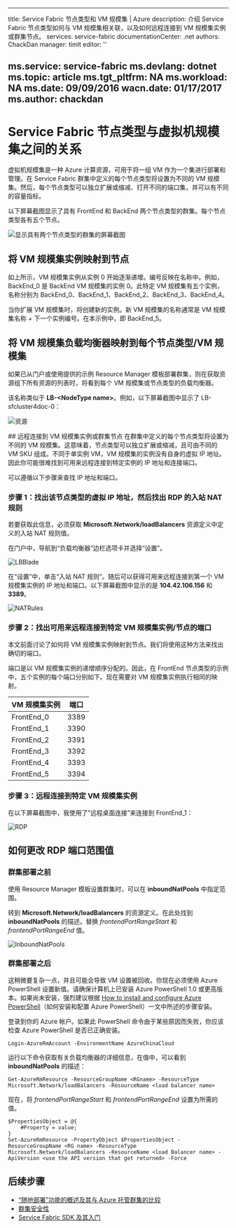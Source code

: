 <!--Ibiza portal-->

---
title: Service Fabric 节点类型和 VM 规模集 | Azure
description: 介绍 Service Fabric 节点类型如何与 VM 规模集相关联，以及如何远程连接到 VM 规模集实例或群集节点。
services: service-fabric
documentationCenter: .net
authors: ChackDan
manager: timlt
editor: ''

ms.service: service-fabric
ms.devlang: dotnet
ms.topic: article
ms.tgt_pltfrm: NA
ms.workload: NA
ms.date: 09/09/2016
wacn.date: 01/17/2017
ms.author: chackdan
---

# Service Fabric 节点类型与虚拟机规模集之间的关系

虚拟机规模集是一种 Azure 计算资源，可用于将一组 VM 作为一个集进行部署和管理。在 Service Fabric 群集中定义的每个节点类型将设置为不同的 VM 规模集。然后，每个节点类型可以独立扩展或缩减、打开不同的端口集，并可以有不同的容量指标。

以下屏幕截图显示了具有 FrontEnd 和 BackEnd 两个节点类型的群集。每个节点类型各有五个节点。

![显示具有两个节点类型的群集的屏幕截图][NodeTypes]

## 将 VM 规模集实例映射到节点

如上所示，VM 规模集实例从实例 0 开始逐渐递增。编号反映在名称中。例如，BackEnd\_0 是 BackEnd VM 规模集的实例 0。此特定 VM 规模集有五个实例，名称分别为 BackEnd\_0、BackEnd\_1、BackEnd\_2、BackEnd\_3、BackEnd\_4。

当你扩展 VM 规模集时，将创建新的实例。新 VM 规模集的名称通常是 VM 规模集名称 + 下一个实例编号。在本示例中，即 BackEnd\_5。

## 将 VM 规模集负载均衡器映射到每个节点类型/VM 规模集

如果已从门户或使用提供的示例 Resource Manager 模板部署群集，则在获取资源组下所有资源的列表时，将看到每个 VM 规模集或节点类型的负载均衡器。

该名称类似于 **LB-&lt;NodeType name&gt;**。例如，以下屏幕截图中显示了 LB-sfcluster4doc-0：

![资源][Resources]  

##<a name="remote-connect-to-a-vm-scale-set-instance-or-a-cluster-node"></a> 远程连接到 VM 规模集实例或群集节点
在群集中定义的每个节点类型将设置为不同的 VM 规模集。这意味着，节点类型可以独立扩展或缩减，且可由不同的 VM SKU 组成。不同于单实例 VM，VM 规模集的实例没有自身的虚拟 IP 地址。因此你可能很难找到可用来远程连接到特定实例的 IP 地址和连接端口。

可以遵循以下步骤来查找 IP 地址和端口。

### 步骤 1：找出该节点类型的虚拟 IP 地址，然后找出 RDP 的入站 NAT 规则

若要获取此信息，必须获取 **Microsoft.Network/loadBalancers** 资源定义中定义的入站 NAT 规则值。

在门户中，导航到“负载均衡器”边栏选项卡并选择“设置”。

![LBBlade][LBBlade]  

在“设置”中，单击“入站 NAT 规则”。随后可以获得可用来远程连接到第一个 VM 规模集实例的 IP 地址和端口。以下屏幕截图中显示的是 **104.42.106.156** 和 **3389**。

![NATRules][NATRules]  

### 步骤 2：找出可用来远程连接到特定 VM 规模集实例/节点的端口

本文前面讨论了如何将 VM 规模集实例映射到节点。我们将使用这种方法来找出确切的端口。

端口是以 VM 规模集实例的递增顺序分配的。因此，在 FrontEnd 节点类型的示例中，五个实例的每个端口分别如下。现在需要对 VM 规模集实例执行相同的映射。

|**VM 规模集实例**|**端口**|
|-----------------------|--------------------------|
|FrontEnd\_0|3389|
|FrontEnd\_1|3390|
|FrontEnd\_2|3391|
|FrontEnd\_3|3392|
|FrontEnd\_4|3393|
|FrontEnd\_5|3394|

### 步骤 3：远程连接到特定 VM 规模集实例

在以下屏幕截图中，我使用了“远程桌面连接”来连接到 FrontEnd\_1：

![RDP][RDP]  

## 如何更改 RDP 端口范围值

### 群集部署之前

使用 Resource Manager 模板设置群集时，可以在 **inboundNatPools** 中指定范围。

转到 **Microsoft.Network/loadBalancers** 的资源定义。在此处找到 **inboundNatPools** 的描述。替换 *frontendPortRangeStart* 和 *frontendPortRangeEnd* 值。

![InboundNatPools][InboundNatPools]  

### 群集部署之后
这稍微要复杂一点，并且可能会导致 VM 设置被回收。你现在必须使用 Azure PowerShell 设置新值。请确保计算机上已安装 Azure PowerShell 1.0 或更高版本。如果尚未安装，强烈建议根据 [How to install and configure Azure PowerShell](../powershell-install-configure.md)（如何安装和配置 Azure PowerShell）一文中所述的步骤安装。

登录到你的 Azure 帐户。如果此 PowerShell 命令由于某些原因而失败，你应该检查 Azure PowerShell 是否已正确安装。

```
Login-AzureRmAccount -EnvironmentName AzureChinaCloud
```

运行以下命令获取有关负载均衡器的详细信息，在值中，可以看到 **inboundNatPools** 的描述：

```
Get-AzureRmResource -ResourceGroupName <RGname> -ResourceType Microsoft.Network/loadBalancers -ResourceName <load balancer name>
```

现在，将 *frontendPortRangeStart* 和 *frontendPortRangeEnd* 设置为所需的值。

```
$PropertiesObject = @{
    #Property = value;
}
Set-AzureRmResource -PropertyObject $PropertiesObject -ResourceGroupName <RG name> -ResourceType Microsoft.Network/loadBalancers -ResourceName <load Balancer name> -ApiVersion <use the API version that get returned> -Force
```

## 后续步骤

- [“随地部署”功能的概述及其与 Azure 托管群集的比较](./service-fabric-deploy-anywhere.md)
- [群集安全性](./service-fabric-cluster-security.md)
- [Service Fabric SDK 及其入门](./service-fabric-get-started.md)

<!--Image references-->

[NodeTypes]: ./media/service-fabric-cluster-nodetypes/NodeTypes.png
[Resources]: ./media/service-fabric-cluster-nodetypes/Resources.png
[InboundNatPools]: ./media/service-fabric-cluster-nodetypes/InboundNatPools.png
[LBBlade]: ./media/service-fabric-cluster-nodetypes/LBBlade.png
[NATRules]: ./media/service-fabric-cluster-nodetypes/NATRules.png
[RDP]: ./media/service-fabric-cluster-nodetypes/RDP.png

<!---HONumber=Mooncake_Quality_Review_0117_2017-->